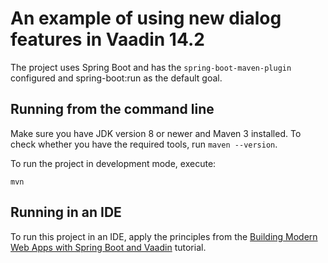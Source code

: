 # An example of using new dialog features in Vaadin 14.2

The project uses Spring Boot and has the `spring-boot-maven-plugin` configured and spring-boot:run as the default goal.

## Running from the command line

Make sure you have JDK version 8 or newer and Maven 3 installed.
To check whether you have the required tools, run `maven --version`. 

To run the project in development mode, execute:

`mvn`

## Running in an IDE

To run this project in an IDE, apply the principles from the [Building Modern Web Apps with Spring Boot and Vaadin](https://vaadin.com/learn/tutorials/modern-web-apps-with-spring-boot-and-vaadin/importing-running-and-debugging-a-java-maven-project-in-intellij-idea) tutorial.

